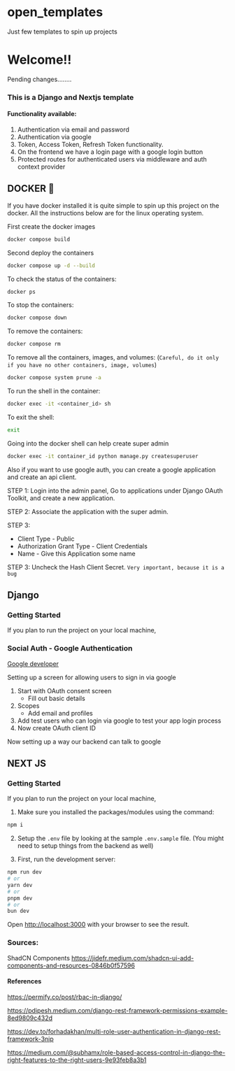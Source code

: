 # open_templates

Just few templates to spin up projects

# Welcome!!

Pending changes........

### This is a Django and Nextjs template

#### Functionality available:

1. Authentication via email and password
2. Authentication via google
3. Token, Access Token, Refresh Token functionality.
4. On the frontend we have a login page with a google login button
5. Protected routes for authenticated users via middleware and auth context provider

## DOCKER 🐳

If you have docker installed it is quite simple to spin up this project on the docker.
All the instructions below are for the linux operating system.

First create the docker images

```sh
docker compose build
```

Second deploy the containers

```sh
docker compose up -d --build
```

To check the status of the containers:

```sh
docker ps
```

To stop the containers:

```sh
docker compose down
```

To remove the containers:

```sh
docker compose rm
```

To remove all the containers, images, and volumes: (`Careful, do it only if you have no other containers, image, volumes`)

```sh
docker compose system prune -a
```

To run the shell in the container:

```sh
docker exec -it <container_id> sh
```

To exit the shell:

```sh
exit
```

Going into the docker shell can help create super admin

```sh
docker exec -it container_id python manage.py createsuperuser
```

Also if you want to use google auth, you can create a google application and create an api client.

STEP 1: Login into the admin panel, Go to applications under Django OAuth Toolkit, and create a new application.

STEP 2: Associate the application with the super admin.

STEP 3:

- Client Type - Public
- Authorization Grant Type - Client Credentials
- Name - Give this Application some name

STEP 3: Uncheck the Hash Client Secret. `Very important, because it is a bug`

###

###

## Django

### Getting Started

If you plan to run the project on your local machine,

### Social Auth - Google Authentication

[Google developer](https://console.cloud.google.com/apis)

Setting up a screen for allowing users to sign in via google

1. Start with OAuth consent screen
   - Fill out basic details
2. Scopes
   - Add email and profiles
3. Add test users who can login via google to test your app login process
4. Now create OAuth client ID

Now setting up a way our backend can talk to google

###

## NEXT JS

### Getting Started

If you plan to run the project on your local machine,

1. Make sure you installed the packages/modules using the command:

```bash
npm i
```

2. Setup the `.env` file by looking at the sample `.env.sample` file. (You might need to setup
   things from the backend as well)

3. First, run the development server:

```bash
npm run dev
# or
yarn dev
# or
pnpm dev
# or
bun dev
```

Open [http://localhost:3000](http://localhost:3000) with your browser to see the result.

### Sources:

ShadCN Components
https://jidefr.medium.com/shadcn-ui-add-components-and-resources-0846b0f57596

#### References

https://permify.co/post/rbac-in-django/

https://pdipesh.medium.com/django-rest-framework-permissions-example-8ed9809c432d

https://dev.to/forhadakhan/multi-role-user-authentication-in-django-rest-framework-3nip

https://medium.com/@subhamx/role-based-access-control-in-django-the-right-features-to-the-right-users-9e93feb8a3b1
